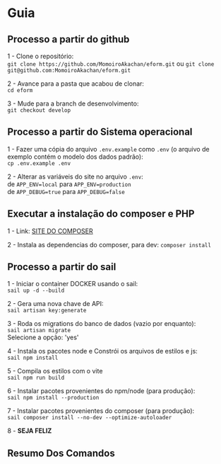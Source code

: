 # Guia

## Processo a partir do github
1 - Clone o repositório:  
    `git clone https://github.com/MomoiroAkachan/eform.git` ou `git clone git@github.com:MomoiroAkachan/eform.git`  
    
2 - Avance para a pasta que acabou de clonar:  
    `cd eform`  
    
3 - Mude para a branch de desenvolvimento:  
    `git checkout develop`  

## Processo a partir do Sistema operacional
1 - Fazer uma cópia do arquivo `.env.example` como `.env` (o arquivo de exemplo contém o modelo dos dados padrão):  
`cp .env.example .env`  

2 - Alterar as variáveis do site no arquivo `.env`:  
de `APP_ENV=local` para `APP_ENV=production`  
de `APP_DEBUG=true` para `APP_DEBUG=false`

## Executar a instalação do composer e PHP
1 - Link: [SITE DO COMPOSER](https://getcomposer.org/download/)

2 - Instala as dependencias do composer, para dev: `composer install`

## Processo a partir do sail
1 - Iniciar o container DOCKER usando o sail:  
    `sail up -d --build`

2 - Gera uma nova chave de API:  
    `sail artisan key:generate`

3 - Roda os migrations do banco de dados (vazio por enquanto):  
    `sail artisan migrate`  
    Selecione a opção: 'yes'
    
4 - Instala os pacotes node e Constrói os arquivos de estilos e js:  
    `sail npm install`
    
5 - Compila os estilos com o vite  
    `sail npm run build`

6 - Instalar pacotes provenientes do npm/node (para produção):  
    `sail npm install --production`

7 - Instalar pacotes provenientes do composer (para produção):  
    `sail composer install --no-dev --optimize-autoloader`

8 - **SEJA FELIZ**

## **Resumo Dos Comandos**

